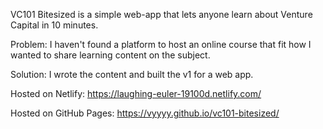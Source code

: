 VC101 Bitesized is a simple web-app that lets anyone learn about Venture Capital in 10 minutes.

Problem: I haven't found a platform to host an online course that fit how I wanted to share learning content on the subject.

Solution: I wrote the content and built the v1 for a web app.

Hosted on Netlify: https://laughing-euler-19100d.netlify.com/

Hosted on GitHub Pages: https://vyyyy.github.io/vc101-bitesized/
